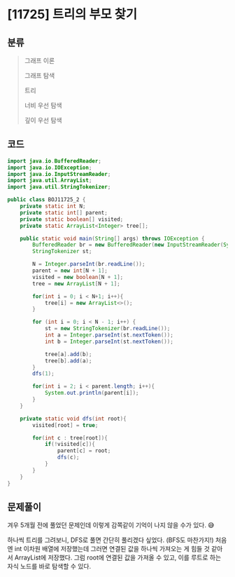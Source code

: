 # [11725] 트리의 부모 찾기

## 분류
> 그래프 이론
> 
> 그래프 탐색
> 
> 트리
> 
> 너비 우선 탐색
> 
> 깊이 우선 탐색

## 코드
```java
import java.io.BufferedReader;
import java.io.IOException;
import java.io.InputStreamReader;
import java.util.ArrayList;
import java.util.StringTokenizer;

public class BOJ11725_2 {
    private static int N;
    private static int[] parent;
    private static boolean[] visited;
    private static ArrayList<Integer> tree[];

    public static void main(String[] args) throws IOException {
        BufferedReader br = new BufferedReader(new InputStreamReader(System.in));
        StringTokenizer st;

        N = Integer.parseInt(br.readLine());
        parent = new int[N + 1];
        visited = new boolean[N + 1];
        tree = new ArrayList[N + 1];

        for(int i = 0; i < N+1; i++){
            tree[i] = new ArrayList<>();
        }

        for (int i = 0; i < N - 1; i++) {
            st = new StringTokenizer(br.readLine());
            int a = Integer.parseInt(st.nextToken());
            int b = Integer.parseInt(st.nextToken());

            tree[a].add(b);
            tree[b].add(a);
        }
        dfs(1);

        for(int i = 2; i < parent.length; i++){
            System.out.println(parent[i]);
        }
    }

    private static void dfs(int root){
        visited[root] = true;

        for(int c : tree[root]){
            if(!visited[c]){
                parent[c] = root;
                dfs(c);
            }
        }
    }
}
```

## 문제풀이

겨우 5개월 전에 풀었던 문제인데 이렇게 감쪽같이 기억이 나지 않을 수가 있다. 😅

하나씩 트리를 그려보니, DFS로 풀면 간단히 풀리겠다 싶었다. (BFS도 마찬가지!) 처음엔 int 이차원 배열에 저장했는데 그러면 연결된 값을 하나씩 가져오는 게 힘들 것 같아서 ArrayList에 저장했다. 그럼 root에 연결된 값을 가져올 수 있고, 이를 루트로 하는 자식 노드를 바로 탐색할 수 있다.
